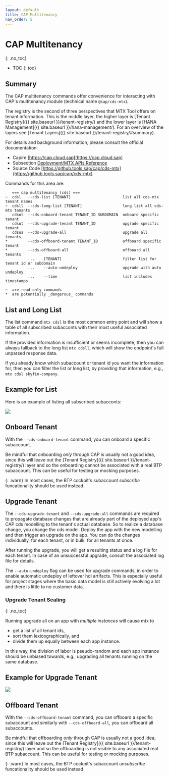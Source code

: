 ```yaml
---
layout: default
title: CAP Multitenancy
nav_order: 5
---
```


<!-- prettier-ignore-start -->
# CAP Multitenancy
{: .no_toc}
<!-- prettier-ignore-end -->

<!-- prettier-ignore -->
- TOC
{: toc}

## Summary

The CAP multitenancy commands offer convenience for interacting with CAP's multitenancy module (technical name
`@sap/cds-mtx`).

The registry is the second of three perspectives that MTX Tool offers on tenant information. This is the
middle layer, the higher layer is [Tenant Registry]({{ site.baseurl }}/tenant-registry/) and the lower layer is
[HANA Management]({{ site.baseurl }}/hana-management/). For an overview of the layers see
[Tenant Layers]({{ site.baseurl }}/tenant-registry/#summary).

For details and background information, please consult the official documentation:

- Capire [https://cap.cloud.sap](https://cap.cloud.sap)
- Subsection [Deployment/MTX APIs Reference](https://cap.cloud.sap/docs/guides/deployment/mtx-apis)
- Source Code [https://github.tools.sap/cap/cds-mtx](https://github.tools.sap/cap/cds-mtx)

Commands for this area are:

```
   === cap multitenancy (cds) ===
~  cdsl   --cds-list [TENANT]                       list all cds-mtx tenant names
~  cdsll  --cds-long-list [TENANT]                  long list all cds-mtx tenants
   cdsot  --cds-onboard-tenant TENANT_ID SUBDOMAIN  onboard specific tenant
   cdsut  --cds-upgrade-tenant TENANT_ID            upgrade specific tenant
   cdsua  --cds-upgrade-all                         upgrade all tenants
*         --cds-offboard-tenant TENANT_ID           offboard specific tenant
*         --cds-offboard-all                        offboard all tenants
          ...    [TENANT]                           filter list for tenant id or subdomain
          ...    --auto-undeploy                    upgrade with auto undeploy
          ...    --time                             list includes timestamps

~  are read-only commands
*  are potentially _dangerous_ commands
```

## List and Long List

The list command `mtx cdsl` is the most common entry point and will show a table of all subscribed subacconts with
their most useful associated information.

If the provided information is insufficient or seems incomplete, then you can always fallback to the long list
`mtx cdsll`, which will show the endpoint's full unparsed response data.

If you already know which subaccount or tenant id you want the information for, then you can filter the list or long
list, by providing that information, e.g., `mtx cdsl skyfin-company`.

## Example for List

Here is an example of listing all subscribed subacconts:

![](cap-multitenancy-list.gif)

## Onboard Tenant

With the `--cds-onboard-tenant` command, you can onboard a specific subaccount.

Be mindful that onboarding _only_ through CAP is usually not a good idea, since this will leave out the
[Tenant Registry]({{ site.baseurl }}/tenant-registry/) layer and so the onboarding cannot be associated with a real
BTP subaccount. This can be useful for testing or mocking purposes.

{: .warn}
In most cases, the BTP cockpit's subaccount _subscribe_ funcationality should be used instead.

## Upgrade Tenant

The `--cds-upgrade-tenant` and `--cds-upgrade-all` commands are required to propagate database changes that are already
part of the deployed app's CAP cds modelling to the tenant's actual database. So to realize a database change, you
change the cds model. Deploy the app with the new modelling and then trigger an upgrade on the app. You can do the
changes individually, for each tenant, or in bulk, for all tenants at once.

After running the upgrade, you will get a resulting status and a log file for each tenant. In case of an unsuccessful
upgrade, consult the associated log file for details.

The `--auto-undeploy` flag can be used for upgrade commands, in order to enable automatic undeploy of leftover hdi
artifacts. This is especially useful for project stages where the basic data model is still actively evolving a lot and
there is little to no customer data.

<!-- prettier-ignore-start -->
### Upgrade Tenant Scaling
{: .no_toc}
<!-- prettier-ignore-end -->

Running upgrade all on an app with _multiple instances_ will cause mtx to

- get a list of all tenant ids,
- sort them lexicographically, and
- divide them up equally between each app instance.

In this way, the division of labor is pseudo-random and each app instance should be unbiased towards, e.g., upgrading
all tenants running on the same database.

## Example for Upgrade Tenant

![](cap-multitenancy-upgrade-tenant.gif)

## Offboard Tenant

With the `--cds-offboard-tenant` command, you can offboard a specific subaccount and similarly with
`--cds-offboard-all`, you can offboard all subaccounts.

Be mindful that offboarding _only_ through CAP is usually not a good idea, since this will leave out the
[Tenant Registry]({{ site.baseurl }}/tenant-registry/) layer and so the offboarding is not visible to any associated
real BTP subaccount. This can be useful for testing or mocking purposes.

{: .warn}
In most cases, the BTP cockpit's subaccount _unsubscribe_ funcationality should be used instead.
